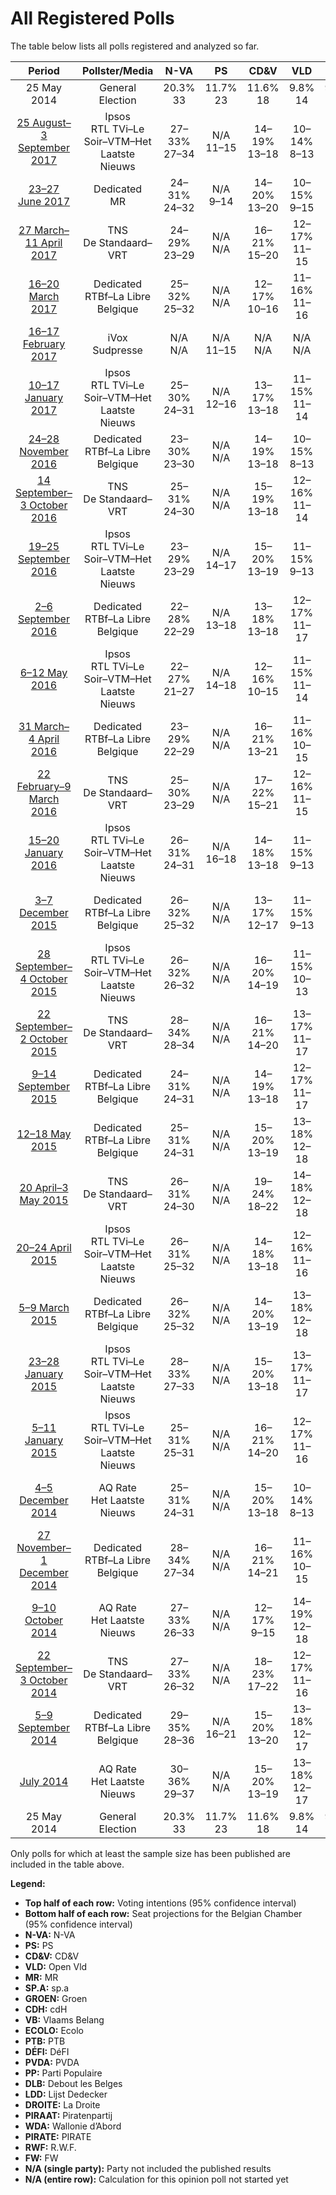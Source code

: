 # All Registered Polls

The table below lists all polls registered and analyzed so far.

| Period     | Pollster/Media   | N-VA | PS | CD&V | VLD | MR | SP.A | GROEN | CDH | VB | ECOLO | PTB | DÉFI | PVDA | PP | DLB | LDD | DROITE | PIRAAT | WDA | PIRATE | RWF | FW |
|:----------:|:----------------:|:--:|:--:|:--:|:--:|:--:|:--:|:--:|:--:|:--:|:--:|:--:|:--:|:--:|:--:|:--:|:--:|:--:|:--:|:--:|:--:|:--:|:--:|
| 25 May 2014 | General Election | 20.3% <br> 33 | 11.7% <br> 23 | 11.6% <br> 18 | 9.8% <br> 14 | 9.6% <br> 20 | 8.8% <br> 13 | 5.3% <br> 6 | 5.0% <br> 9 | 3.7% <br> 3 | 3.3% <br> 6 | 2.0% <br> 2 | 1.8% <br> 2 | 1.8% <br> 0 | 1.5% <br> 1 | 0.9% <br> 0 | 0.4% <br> 0 | 0.4% <br> 0 | 0.3% <br> 0 | 0.2% <br> 0 | 0.1% <br> 0 | 0.1% <br> 0 | 0.1% <br> 0 |
| [25 August–3 September 2017](2017-09-03-Ipsos.html) | Ipsos <br> RTL TVi–Le Soir–VTM–Het Laatste Nieuws | 27–33% <br> 27–34 | N/A <br> 11–15 | 14–19% <br> 13–18 | 10–14% <br> 8–13 | N/A <br> 11–15 | 10–14% <br> 9–13 | 11–16% <br> 10–15 | N/A <br> 3–6 | 6–10% <br> 5–8 | N/A <br> 5–8 | N/A <br> 8–10 | N/A <br> 0–3 | 4–7% <br> 0 | N/A <br> 0–2 | N/A <br> N/A | N/A <br> N/A | N/A <br> 0 | N/A <br> N/A | N/A <br> N/A | N/A <br> N/A | N/A <br> N/A | N/A <br> N/A |
| [23–27 June 2017](2017-06-27-Dedicated.html) | Dedicated <br> MR | 24–31% <br> 24–32 | N/A <br> 9–14 | 14–20% <br> 13–20 | 10–15% <br> 9–15 | N/A <br> 15–21 | 7–12% <br> 6–11 | 10–15% <br> 9–15 | N/A <br> 4–8 | 9–14% <br> 8–13 | N/A <br> 5–10 | N/A <br> 14–20 | N/A <br> 2–4 | 6–10% <br> 0 | N/A <br> N/A | N/A <br> N/A | N/A <br> N/A | N/A <br> N/A | N/A <br> N/A | N/A <br> N/A | N/A <br> N/A | N/A <br> N/A | N/A <br> N/A |
| [27 March–11 April 2017](2017-04-11-TNS.html) | TNS <br> De Standaard–VRT | 24–29% <br> 23–29 | N/A <br> N/A | 16–21% <br> 15–20 | 12–17% <br> 11–15 | N/A <br> N/A | 11–15% <br> 9–14 | 13–17% <br> 12–16 | N/A <br> N/A | 6–10% <br> 5–8 | N/A <br> N/A | N/A <br> N/A | N/A <br> N/A | 3–6% <br> 0 | N/A <br> N/A | N/A <br> N/A | N/A <br> N/A | N/A <br> N/A | N/A <br> N/A | N/A <br> N/A | N/A <br> N/A | N/A <br> N/A | N/A <br> N/A |
| [16–20 March 2017](2017-03-20-Dedicated.html) | Dedicated <br> RTBf–La Libre Belgique | 25–32% <br> 25–32 | N/A <br> N/A | 12–17% <br> 10–16 | 11–16% <br> 11–16 | N/A <br> N/A | 11–15% <br> 9–15 | 9–14% <br> 8–12 | N/A <br> N/A | 10–14% <br> 8–13 | N/A <br> N/A | N/A <br> N/A | N/A <br> N/A | 4–7% <br> 0 | N/A <br> N/A | N/A <br> N/A | N/A <br> N/A | N/A <br> N/A | 1–3% <br> 0 | N/A <br> N/A | N/A <br> N/A | N/A <br> N/A | N/A <br> N/A |
| [16–17 February 2017](2017-02-17-IVox.html) | iVox <br> Sudpresse | N/A <br> N/A | N/A <br> 11–15 | N/A <br> N/A | N/A <br> N/A | N/A <br> 11–14 | N/A <br> N/A | N/A <br> N/A | N/A <br> 3–7 | N/A <br> N/A | N/A <br> 6–9 | N/A <br> 8–10 | N/A <br> 0–1 | N/A <br> N/A | N/A <br> 2–3 | N/A <br> N/A | N/A <br> N/A | N/A <br> N/A | N/A <br> N/A | N/A <br> N/A | N/A <br> N/A | N/A <br> N/A | N/A <br> N/A |
| [10–17 January 2017](2017-01-17-Ipsos.html) | Ipsos <br> RTL TVi–Le Soir–VTM–Het Laatste Nieuws | 25–30% <br> 24–31 | N/A <br> 12–16 | 13–17% <br> 13–18 | 11–15% <br> 11–14 | N/A <br> 10–14 | 11–15% <br> 9–15 | 10–14% <br> 9–12 | N/A <br> 4–8 | 9–12% <br> 7–12 | N/A <br> 4–7 | N/A <br> 7–10 | N/A <br> 0 | 4–7% <br> 0 | N/A <br> 0–2 | N/A <br> N/A | N/A <br> N/A | N/A <br> 0 | N/A <br> N/A | N/A <br> N/A | N/A <br> N/A | N/A <br> N/A | N/A <br> N/A |
| [24–28 November 2016](2016-11-28-Dedicated.html) | Dedicated <br> RTBf–La Libre Belgique | 23–30% <br> 23–30 | N/A <br> N/A | 14–19% <br> 13–18 | 10–15% <br> 8–13 | N/A <br> N/A | 11–16% <br> 9–15 | 10–15% <br> 9–13 | N/A <br> N/A | 10–15% <br> 8–14 | N/A <br> N/A | N/A <br> N/A | N/A <br> N/A | 3–6% <br> 0 | N/A <br> N/A | N/A <br> N/A | N/A <br> N/A | N/A <br> N/A | 1–2% <br> 0 | N/A <br> N/A | N/A <br> N/A | N/A <br> N/A | N/A <br> N/A |
| [14 September–3 October 2016](2016-10-03-TNS.html) | TNS <br> De Standaard–VRT | 25–31% <br> 24–30 | N/A <br> N/A | 15–19% <br> 13–18 | 12–16% <br> 11–14 | N/A <br> N/A | 14–18% <br> 13–17 | 11–16% <br> 10–13 | N/A <br> N/A | 7–10% <br> 5–8 | N/A <br> N/A | N/A <br> N/A | N/A <br> N/A | 2–5% <br> 0 | N/A <br> N/A | N/A <br> N/A | N/A <br> N/A | N/A <br> N/A | N/A <br> N/A | N/A <br> N/A | N/A <br> N/A | N/A <br> N/A | N/A <br> N/A |
| [19–25 September 2016](2016-09-25-Ipsos.html) | Ipsos <br> RTL TVi–Le Soir–VTM–Het Laatste Nieuws | 23–29% <br> 23–29 | N/A <br> 14–17 | 15–20% <br> 13–19 | 11–15% <br> 9–13 | N/A <br> 12–16 | 12–16% <br> 10–15 | 9–13% <br> 6–12 | N/A <br> 3–7 | 10–14% <br> 8–13 | N/A <br> 1–4 | N/A <br> 8–10 | N/A <br> 0 | 3–5% <br> 0 | N/A <br> 1–2 | N/A <br> N/A | N/A <br> N/A | N/A <br> 0 | N/A <br> N/A | N/A <br> N/A | N/A <br> N/A | N/A <br> N/A | N/A <br> N/A |
| [2–6 September 2016](2016-09-06-Dedicated.html) | Dedicated <br> RTBf–La Libre Belgique | 22–28% <br> 22–29 | N/A <br> 13–18 | 13–18% <br> 13–18 | 12–17% <br> 11–17 | N/A <br> 12–16 | 13–18% <br> 12–17 | 8–12% <br> 6–12 | N/A <br> 3–7 | 11–16% <br> 8–15 | N/A <br> 2–6 | N/A <br> 5–9 | N/A <br> 0–1 | 4–7% <br> 0 | N/A <br> 0–2 | N/A <br> N/A | N/A <br> N/A | N/A <br> 0 | 1–3% <br> 0 | N/A <br> 0 | N/A <br> 0 | N/A <br> 0 | N/A <br> 0 |
| [6–12 May 2016](2016-05-12-Ipsos.html) | Ipsos <br> RTL TVi–Le Soir–VTM–Het Laatste Nieuws | 22–27% <br> 21–27 | N/A <br> 14–18 | 12–16% <br> 10–15 | 11–15% <br> 11–14 | N/A <br> 10–14 | 14–18% <br> 13–18 | 9–13% <br> 8–12 | N/A <br> 5–8 | 12–16% <br> 11–15 | N/A <br> 3–6 | N/A <br> 5–8 | N/A <br> 0 | 4–6% <br> 0 | N/A <br> 0–2 | N/A <br> N/A | N/A <br> N/A | N/A <br> 0 | N/A <br> N/A | N/A <br> N/A | N/A <br> N/A | N/A <br> N/A | N/A <br> N/A |
| [31 March– 4 April 2016](2016-04-04-Dedicated.html) | Dedicated <br> RTBf–La Libre Belgique | 23–29% <br> 22–29 | N/A <br> N/A | 16–21% <br> 13–21 | 11–16% <br> 10–15 | N/A <br> N/A | 12–17% <br> 10–16 | 8–13% <br> 6–12 | N/A <br> N/A | 10–15% <br> 8–14 | N/A <br> N/A | N/A <br> N/A | N/A <br> N/A | 3–5% <br> 0 | N/A <br> N/A | N/A <br> N/A | N/A <br> N/A | N/A <br> N/A | 1–2% <br> 0 | N/A <br> N/A | N/A <br> N/A | N/A <br> N/A | N/A <br> N/A |
| [22 February–9 March 2016](2016-03-09-TNS.html) | TNS <br> De Standaard–VRT | 25–30% <br> 23–29 | N/A <br> N/A | 17–22% <br> 15–21 | 12–16% <br> 11–15 | N/A <br> N/A | 13–17% <br> 11–16 | 10–14% <br> 8–12 | N/A <br> N/A | 7–10% <br> 5–8 | N/A <br> N/A | N/A <br> N/A | N/A <br> N/A | 3–5% <br> 0 | N/A <br> N/A | N/A <br> N/A | N/A <br> N/A | N/A <br> N/A | N/A <br> N/A | N/A <br> N/A | N/A <br> N/A | N/A <br> N/A | N/A <br> N/A |
| [15–20 January 2016](2016-01-20-Ipsos.html) | Ipsos <br> RTL TVi–Le Soir–VTM–Het Laatste Nieuws | 26–31% <br> 24–31 | N/A <br> 16–18 | 14–18% <br> 13–18 | 11–15% <br> 9–13 | N/A <br> 13–17 | 13–18% <br> 12–17 | 9–12% <br> 6–11 | N/A <br> 4–7 | 10–14% <br> 8–13 | N/A <br> 3–6 | N/A <br> 3–5 | N/A <br> 0 | 3–5% <br> 0 | N/A <br> 0–2 | N/A <br> N/A | N/A <br> N/A | N/A <br> 0 | N/A <br> N/A | N/A <br> N/A | N/A <br> N/A | N/A <br> N/A | N/A <br> N/A |
| [3–7 December 2015](2015-12-07-Dedicated.html) | Dedicated <br> RTBf–La Libre Belgique | 26–32% <br> 25–32 | N/A <br> N/A | 13–17% <br> 12–17 | 11–15% <br> 9–13 | N/A <br> N/A | 12–16% <br> 10–15 | 10–14% <br> 8–12 | N/A <br> N/A | 10–14% <br> 8–12 | N/A <br> N/A | N/A <br> N/A | N/A <br> N/A | 2–4% <br> 0 | N/A <br> N/A | N/A <br> N/A | N/A <br> N/A | N/A <br> N/A | N/A <br> N/A | N/A <br> N/A | N/A <br> N/A | N/A <br> N/A | N/A <br> N/A |
| [28 September–4 October 2015](2015-10-04-Ipsos.html) | Ipsos <br> RTL TVi–Le Soir–VTM–Het Laatste Nieuws | 26–32% <br> 26–32 | N/A <br> N/A | 16–20% <br> 14–19 | 11–15% <br> 10–13 | N/A <br> N/A | 12–17% <br> 11–16 | 7–11% <br> 5–10 | N/A <br> N/A | 9–13% <br> 8–12 | N/A <br> N/A | N/A <br> N/A | N/A <br> N/A | 3–5% <br> 0 | N/A <br> N/A | N/A <br> N/A | N/A <br> N/A | N/A <br> N/A | N/A <br> N/A | N/A <br> N/A | N/A <br> N/A | N/A <br> N/A | N/A <br> N/A |
| [22 September–2 October 2015](2015-10-02-TNS.html) | TNS <br> De Standaard–VRT | 28–34% <br> 28–34 | N/A <br> N/A | 16–21% <br> 14–20 | 13–17% <br> 11–17 | N/A <br> N/A | 12–16% <br> 9–15 | 8–12% <br> 6–11 | N/A <br> N/A | 6–9% <br> 2–7 | N/A <br> N/A | N/A <br> N/A | N/A <br> N/A | 3–5% <br> 0 | N/A <br> N/A | N/A <br> N/A | N/A <br> N/A | N/A <br> N/A | N/A <br> N/A | N/A <br> N/A | N/A <br> N/A | N/A <br> N/A | N/A <br> N/A |
| [9–14 September 2015](2015-09-14-Dedicated.html) | Dedicated <br> RTBf–La Libre Belgique | 24–31% <br> 24–31 | N/A <br> N/A | 14–19% <br> 13–18 | 12–17% <br> 11–17 | N/A <br> N/A | 14–19% <br> 13–18 | 8–12% <br> 6–12 | N/A <br> N/A | 8–12% <br> 6–11 | N/A <br> N/A | N/A <br> N/A | N/A <br> N/A | 3–5% <br> 0 | N/A <br> N/A | N/A <br> N/A | N/A <br> N/A | N/A <br> N/A | 1–2% <br> 0 | N/A <br> N/A | N/A <br> N/A | N/A <br> N/A | N/A <br> N/A |
| [12–18 May 2015](2015-05-18-Dedicated.html) | Dedicated <br> RTBf–La Libre Belgique | 25–31% <br> 24–31 | N/A <br> N/A | 15–20% <br> 13–19 | 13–18% <br> 12–18 | N/A <br> N/A | 13–18% <br> 12–18 | 8–12% <br> 6–12 | N/A <br> N/A | 6–10% <br> 4–8 | N/A <br> N/A | N/A <br> N/A | N/A <br> N/A | 2–5% <br> 0 | N/A <br> N/A | N/A <br> N/A | N/A <br> N/A | N/A <br> N/A | 1–3% <br> 0 | N/A <br> N/A | N/A <br> N/A | N/A <br> N/A | N/A <br> N/A |
| [20 April–3 May 2015](2015-05-03-TNS.html) | TNS <br> De Standaard–VRT | 26–31% <br> 24–30 | N/A <br> N/A | 19–24% <br> 18–22 | 14–18% <br> 12–18 | N/A <br> N/A | 12–17% <br> 10–15 | 10–14% <br> 8–12 | N/A <br> N/A | 5–7% <br> 1–5 | N/A <br> N/A | N/A <br> N/A | N/A <br> N/A | 1–2% <br> 0 | N/A <br> N/A | N/A <br> N/A | N/A <br> N/A | N/A <br> N/A | N/A <br> N/A | N/A <br> N/A | N/A <br> N/A | N/A <br> N/A | N/A <br> N/A |
| [20–24 April 2015](2015-04-24-Ipsos.html) | Ipsos <br> RTL TVi–Le Soir–VTM–Het Laatste Nieuws | 26–31% <br> 25–32 | N/A <br> N/A | 14–18% <br> 13–18 | 12–16% <br> 11–16 | N/A <br> N/A | 13–18% <br> 13–18 | 9–13% <br> 7–12 | N/A <br> N/A | 6–10% <br> 5–8 | N/A <br> N/A | N/A <br> N/A | N/A <br> N/A | 2–5% <br> 0 | N/A <br> N/A | N/A <br> N/A | N/A <br> N/A | N/A <br> N/A | N/A <br> N/A | N/A <br> N/A | N/A <br> N/A | N/A <br> N/A | N/A <br> N/A |
| [5–9 March 2015](2015-03-09-Dedicated.html) | Dedicated <br> RTBf–La Libre Belgique | 26–32% <br> 25–32 | N/A <br> N/A | 14–20% <br> 13–19 | 13–18% <br> 12–18 | N/A <br> N/A | 14–19% <br> 13–18 | 8–12% <br> 5–11 | N/A <br> N/A | 6–10% <br> 2–8 | N/A <br> N/A | N/A <br> N/A | N/A <br> N/A | 2–5% <br> 0 | N/A <br> N/A | N/A <br> N/A | 0–1% <br> 0–1 | N/A <br> N/A | 1–2% <br> 0 | N/A <br> N/A | N/A <br> N/A | N/A <br> N/A | N/A <br> N/A |
| [23–28 January 2015](2015-01-28-Ipsos.html) | Ipsos <br> RTL TVi–Le Soir–VTM–Het Laatste Nieuws | 28–33% <br> 27–33 | N/A <br> N/A | 15–20% <br> 13–18 | 13–17% <br> 11–17 | N/A <br> N/A | 13–17% <br> 11–16 | 9–12% <br> 6–11 | N/A <br> N/A | 6–9% <br> 4–8 | N/A <br> N/A | N/A <br> N/A | N/A <br> N/A | 3–5% <br> 0 | N/A <br> N/A | N/A <br> N/A | N/A <br> N/A | N/A <br> N/A | N/A <br> N/A | N/A <br> N/A | N/A <br> N/A | N/A <br> N/A | N/A <br> N/A |
| [5–11 January 2015](2015-01-11-Ipsos.html) | Ipsos <br> RTL TVi–Le Soir–VTM–Het Laatste Nieuws | 25–31% <br> 25–31 | N/A <br> N/A | 16–21% <br> 14–20 | 12–17% <br> 11–16 | N/A <br> N/A | 14–18% <br> 13–18 | 9–12% <br> 6–12 | N/A <br> N/A | 5–9% <br> 2–8 | N/A <br> N/A | N/A <br> N/A | N/A <br> N/A | 3–5% <br> 0 | N/A <br> N/A | N/A <br> N/A | N/A <br> N/A | N/A <br> N/A | N/A <br> N/A | N/A <br> N/A | N/A <br> N/A | N/A <br> N/A | N/A <br> N/A |
| [4–5 December 2014](2014-12-05-AQRate.html) | AQ Rate <br> Het Laatste Nieuws | 25–31% <br> 24–31 | N/A <br> N/A | 15–20% <br> 13–18 | 10–14% <br> 8–13 | N/A <br> N/A | 14–19% <br> 13–18 | 12–17% <br> 11–16 | N/A <br> N/A | 5–8% <br> 2–7 | N/A <br> N/A | N/A <br> N/A | N/A <br> N/A | 1–3% <br> 0 | N/A <br> N/A | N/A <br> N/A | N/A <br> N/A | N/A <br> N/A | N/A <br> N/A | N/A <br> N/A | N/A <br> N/A | N/A <br> N/A | N/A <br> N/A |
| [27 November–1 December 2014](2014-12-01-Dedicated.html) | Dedicated <br> RTBf–La Libre Belgique | 28–34% <br> 27–34 | N/A <br> N/A | 16–21% <br> 14–21 | 11–16% <br> 10–15 | N/A <br> N/A | 13–18% <br> 11–17 | 8–13% <br> 6–12 | N/A <br> N/A | 4–8% <br> 1–6 | N/A <br> N/A | N/A <br> N/A | N/A <br> N/A | 3–6% <br> 0 | N/A <br> N/A | N/A <br> N/A | 0–2% <br> 0–1 | N/A <br> N/A | 0–2% <br> 0 | N/A <br> N/A | N/A <br> N/A | N/A <br> N/A | N/A <br> N/A |
| [9–10 October 2014](2014-10-10-AQRate.html) | AQ Rate <br> Het Laatste Nieuws | 27–33% <br> 26–33 | N/A <br> N/A | 12–17% <br> 9–15 | 14–19% <br> 12–18 | N/A <br> N/A | 15–21% <br> 14–20 | 7–11% <br> 5–10 | N/A <br> N/A | 6–10% <br> 4–8 | N/A <br> N/A | N/A <br> N/A | N/A <br> N/A | 2–4% <br> 0 | N/A <br> N/A | N/A <br> N/A | N/A <br> N/A | N/A <br> N/A | N/A <br> N/A | N/A <br> N/A | N/A <br> N/A | N/A <br> N/A | N/A <br> N/A |
| [22 September–3 October 2014](2014-10-03-TNS.html) | TNS <br> De Standaard–VRT | 27–33% <br> 26–32 | N/A <br> N/A | 18–23% <br> 17–22 | 12–17% <br> 11–16 | N/A <br> N/A | 14–18% <br> 13–17 | 8–12% <br> 6–10 | N/A <br> N/A | 5–8% <br> 2–7 | N/A <br> N/A | N/A <br> N/A | N/A <br> N/A | 2–4% <br> 0 | N/A <br> N/A | N/A <br> N/A | N/A <br> N/A | N/A <br> N/A | N/A <br> N/A | N/A <br> N/A | N/A <br> N/A | N/A <br> N/A | N/A <br> N/A |
| [5–9 September 2014](2014-09-09-Dedicated.html) | Dedicated <br> RTBf–La Libre Belgique | 29–35% <br> 28–36 | N/A <br> 16–21 | 15–20% <br> 13–20 | 13–18% <br> 12–17 | N/A <br> 14–19 | 13–18% <br> 12–16 | 8–12% <br> 5–10 | N/A <br> 4–8 | 4–7% <br> 0–6 | N/A <br> 1–5 | N/A <br> 2–5 | N/A <br> 0 | 2–5% <br> 0 | N/A <br> 0–2 | N/A <br> 0 | 0–1% <br> 0–1 | N/A <br> 0 | 0–2% <br> 0 | N/A <br> 0 | N/A <br> 0 | N/A <br> 0 | N/A <br> 0 |
| [July 2014](2014-07-31-AQRate.html) | AQ Rate <br> Het Laatste Nieuws | 30–36% <br> 29–37 | N/A <br> N/A | 15–20% <br> 13–19 | 13–18% <br> 12–17 | N/A <br> N/A | 12–17% <br> 11–16 | 7–11% <br> 5–10 | N/A <br> N/A | 4–8% <br> 1–6 | N/A <br> N/A | N/A <br> N/A | N/A <br> N/A | 2–4% <br> 0 | N/A <br> N/A | N/A <br> N/A | N/A <br> N/A | N/A <br> N/A | N/A <br> N/A | N/A <br> N/A | N/A <br> N/A | N/A <br> N/A | N/A <br> N/A |
| 25 May 2014 | General Election | 20.3% <br> 33 | 11.7% <br> 23 | 11.6% <br> 18 | 9.8% <br> 14 | 9.6% <br> 20 | 8.8% <br> 13 | 5.3% <br> 6 | 5.0% <br> 9 | 3.7% <br> 3 | 3.3% <br> 6 | 2.0% <br> 2 | 1.8% <br> 2 | 1.8% <br> 0 | 1.5% <br> 1 | 0.9% <br> 0 | 0.4% <br> 0 | 0.4% <br> 0 | 0.3% <br> 0 | 0.2% <br> 0 | 0.1% <br> 0 | 0.1% <br> 0 | 0.1% <br> 0 |

Only polls for which at least the sample size has been published are included in the table above.

**Legend:**
+ **Top half of each row:** Voting intentions (95% confidence interval)
+ **Bottom half of each row:** Seat projections for the Belgian Chamber (95% confidence interval)
+ **N-VA:** N-VA
+ **PS:** PS
+ **CD&V:** CD&V
+ **VLD:** Open Vld
+ **MR:** MR
+ **SP.A:** sp.a
+ **GROEN:** Groen
+ **CDH:** cdH
+ **VB:** Vlaams Belang
+ **ECOLO:** Ecolo
+ **PTB:** PTB
+ **DÉFI:** DéFI
+ **PVDA:** PVDA
+ **PP:** Parti Populaire
+ **DLB:** Debout les Belges
+ **LDD:** Lijst Dedecker
+ **DROITE:** La Droite
+ **PIRAAT:** Piratenpartij
+ **WDA:** Wallonie d’Abord
+ **PIRATE:** PIRATE
+ **RWF:** R.W.F.
+ **FW:** FW
+ **N/A (single party):** Party not included the published results
+ **N/A (entire row):** Calculation for this opinion poll not started yet


